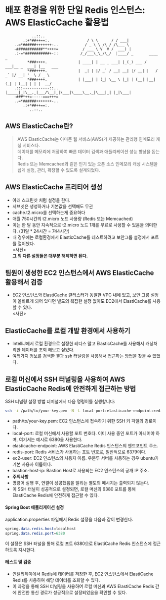 # 배포 환경을 위한 단일 Redis 인스턴스: AWS ElasticCache 활용법
```                               
            ..::..                                       
        .:+*##++==:.                 / \ \      / / ___|                             
    ..=*######+++++++-..            / _ \ \ /\ / /\___ \                        
    -############**++++=           / ___ \ V  V /  ___) |                   
    .:-=*###########+-::          /_/___\_\_/\_/  |____/ _       ____           _          
          *###++++.              | ____| | __ _ ___| |_(_) ___ / ___|__ _  ___| |__   ___ 
          *###++++.              |  _| | |/ _` / __| __| |/ __| |   / _` |/ __| '_ \ / _ \    
          *###++++.              | |___| | (_| \__ \ |_| | (__| |__| (_| | (__| | | |  __/
    .:::------------::..         |_____|_|\__,_|___/\__|_|\___|\____\__,_|\___|_| |_|\___|               
    -###*++=-----===+++=                                
    ..=*######+++++++-..                                
        .:+*##++==:.                                    
           ..--..                                                                                                                                                               
```
## AWS ElasticCache란?
>AWS ElasticCache는 아마존 웹 서비스(AWS)가 제공하는 관리형 인메모리 캐싱 서비스다.<br>데이터를 메모리에 저장하여 빠른 데이터 검색과 애플리케이션 성능 향상을 돕는다.<br>Redis 또는 Memcached와 같은 인기 있는 오픈 소스 인메모리 캐싱 시스템을 쉽게 설정, 관리, 확장할 수 있도록 설계되었다.
## AWS ElasticCache 프리티어 생성
* 아래 스크린샷 처럼 설정을 한다.
* 서브넷은 생성하거나 기본값을 선택해도 무관
* cache.t2.micro를 선택하는게 중요하다
* 매월 750시간의 t2.micro 노드 사용량 (Redis 또는 Memcached)
* 이는 한 달 동안 지속적으로 t2.micro 노드 1개를 무료로 사용할 수 있음을 의미한다. (31일 * 24시간 = 744시간)<br>
* 내 경우에는 로컬환경에서 ElasticCache를 테스트하려고 보안그룹 설정에서 포트를 열어놨다.<br>
<사진><br>
**그 외 다른 설정들은 대부분 해제하면 된다.** 
## 팀원이 생성한 EC2 인스턴스에서 AWS ElasticCache 활용해서 검증
* EC2 인스턴스와 ElastiCache 클러스터가 동일한 VPC 내에 있고, 보안 그룹 설정이 올바르게 되어 있다면 별도의 복잡한 설정 없이도 EC2에서 ElastiCache를 사용할 수 있다.<br>
<사진>
## ElasticCache를 로컬 개발 환경에서 사용하기
* IntelliJ에서 로컬 환경으로 설정한 레디스 말고 ElasticCache를 사용해서 캐싱처리한 데이터를 조회 해보고 싶었다.
* 여러가지 정보를 검색한 결과 ssh 터널링을 사용해서 접근하는 방법을 찾을 수 있었다.
## 로컬 머신에서 SSH 터널링을 사용하여 AWS ElasticCache Redis에 안전하게 접근하는 방법
SSH 터널링 설정 방법
터미널에서 다음 명령어를 실행합니다:

```zsh
ssh -i /path/to/your-key.pem -N -L local-port:elasticache-endpoint:redis-port ec2-user@bastion-host-ip
```
* path/to/your-key.pem: EC2 인스턴스에 접속하기 위한 SSH 키 파일의 경로이다.
* local-port: 로컬 머신에서 사용할 포트 번호다. 이미 사용 중인 포트가 아니어야 하며, 여기서는 예시로 6380을 사용한다.
* elasticache-endpoint: AWS ElastiCache Redis 인스턴스의 엔드포인트 주소.
* redis-port: Redis 서비스가 사용하는 포트 번호로, 일반적으로 6379이다.
* ec2-user: EC2 인스턴스의 사용자 이름. 우분투 서버를 사용하는 경우 ubuntu가 기본 사용자 이름이다.
* bastion-host-ip: Bastion Host로 사용되는 EC2 인스턴스의 공개 IP 주소.
* **주의사항**
* 명령어 실행 후, 연결이 성공했음을 알리는 별도의 메시지는 출력되지 않는다.
* 이 SSH 터널이 성공적으로 설정되면, 로컬 머신의 6380 포트를 통해 ElastiCache Redis에 안전하게 접근할 수 있다.
#### Spring Boot 애플리케이션 설정
application.properties 파일에서 Redis 설정을 다음과 같이 변경한다.
```java
spring.data.redis.host=localhost
spring.data.redis.port=6380
```
이 설정은 SSH 터널을 통해 로컬 포트 6380으로 ElastiCache Redis 인스턴스에 접근하도록 지시한다.

#### 테스트 및 검증
* 인텔리제이에서 Redis에 데이터를 저장한 후, EC2 인스턴스에서 ElastiCache Redis를 사용하여 해당 데이터를 조회할 수 있다.
* 이 과정을 통해 SSH 터널링을 사용하여 로컬 머신과 AWS ElastiCache Redis 간에 안전한 통신 경로가 성공적으로 설정되었음을 확인할 수 있다.
